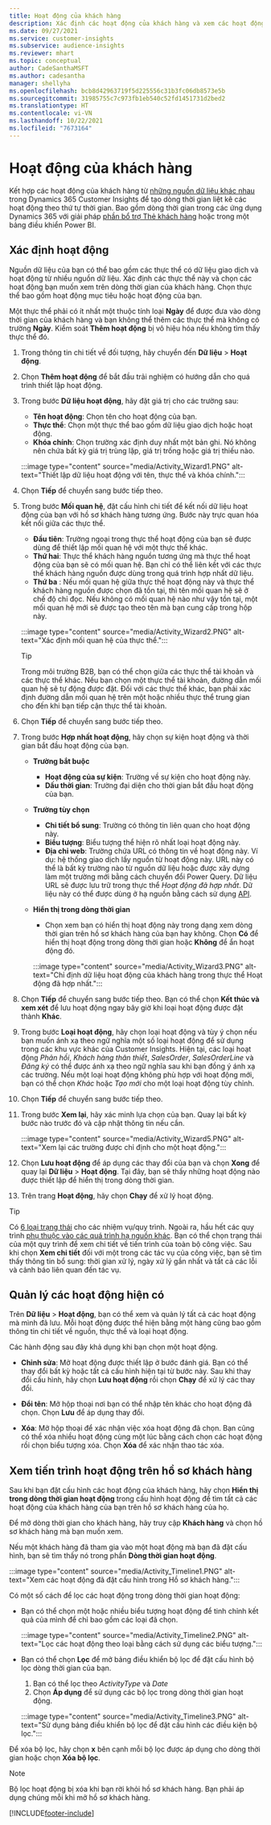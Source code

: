 ```yaml
---
title: Hoạt động của khách hàng
description: Xác định các hoạt động của khách hàng và xem các hoạt động đó theo dòng thời gian trên hồ sơ khách hàng.
ms.date: 09/27/2021
ms.service: customer-insights
ms.subservice: audience-insights
ms.reviewer: mhart
ms.topic: conceptual
author: CadeSanthaMSFT
ms.author: cadesantha
manager: shellyha
ms.openlocfilehash: bcb8d42963719f5d225556c31b3fc06db8573e5b
ms.sourcegitcommit: 31985755c7c973fb1eb540c52fd1451731d2bed2
ms.translationtype: HT
ms.contentlocale: vi-VN
ms.lasthandoff: 10/22/2021
ms.locfileid: "7673164"
---
```

# <a name="customer-activities"></a>Hoạt động của khách hàng

Kết hợp các hoạt động của khách hàng từ [những nguồn dữ liệu khác nhau](data-sources.md) trong Dynamics 365 Customer Insights để tạo dòng thời gian liệt kê các hoạt động theo thứ tự thời gian. Bao gồm dòng thời gian trong các ứng dụng Dynamics 365 với giải pháp [phần bổ trợ Thẻ khách hàng](customer-card-add-in.md) hoặc trong một bảng điều khiển Power BI.

## <a name="define-an-activity"></a>Xác định hoạt động

Nguồn dữ liệu của bạn có thể bao gồm các thực thể có dữ liệu giao dịch và hoạt động từ nhiều nguồn dữ liệu. Xác định các thực thể này và chọn các hoạt động bạn muốn xem trên dòng thời gian của khách hàng. Chọn thực thể bao gồm hoạt động mục tiêu hoặc hoạt động của bạn.

Một thực thể phải có ít nhất một thuộc tính loại **Ngày** để được đưa vào dòng thời gian của khách hàng và bạn không thể thêm các thực thể mà không có trường **Ngày**. Kiểm soát **Thêm hoạt động** bị vô hiệu hóa nếu không tìm thấy thực thể đó.

1. Trong thông tin chi tiết về đối tượng, hãy chuyển đến **Dữ liệu** > **Hoạt động**.

1. Chọn **Thêm hoạt động** để bắt đầu trải nghiệm có hướng dẫn cho quá trình thiết lập hoạt động.

1. Trong bước **Dữ liệu hoạt động**, hãy đặt giá trị cho các trường sau:

   - **Tên hoạt động**: Chọn tên cho hoạt động của bạn.
   - **Thực thể**: Chọn một thực thể bao gồm dữ liệu giao dịch hoặc hoạt động.
   - **Khóa chính**: Chọn trường xác định duy nhất một bản ghi. Nó không nên chứa bất kỳ giá trị trùng lặp, giá trị trống hoặc giá trị thiếu nào.

   :::image type="content" source="media/Activity_Wizard1.PNG" alt-text="Thiết lập dữ liệu hoạt động với tên, thực thể và khóa chính.":::

1. Chọn **Tiếp** để chuyển sang bước tiếp theo.

1. Trong bước **Mối quan hệ**, đặt cấu hình chi tiết để kết nối dữ liệu hoạt động của bạn với hồ sơ khách hàng tương ứng. Bước này trực quan hóa kết nối giữa các thực thể.  

   - **Đầu tiên**: Trường ngoại trong thực thể hoạt động của bạn sẽ được dùng để thiết lập mối quan hệ với một thực thể khác.
   - **Thứ hai**: Thực thể khách hàng nguồn tương ứng mà thực thể hoạt động của bạn sẽ có mối quan hệ. Bạn chỉ có thể liên kết với các thực thể khách hàng nguồn được dùng trong quá trình hợp nhất dữ liệu.
   - **Thứ ba** : Nếu mối quan hệ giữa thực thể hoạt động này và thực thể khách hàng nguồn được chọn đã tồn tại, thì tên mối quan hệ sẽ ở chế độ chỉ đọc. Nếu không có mối quan hệ nào như vậy tồn tại, một mối quan hệ mới sẽ được tạo theo tên mà bạn cung cấp trong hộp này.

   :::image type="content" source="media/Activity_Wizard2.PNG" alt-text="Xác định mối quan hệ của thực thể.":::

   > [!TIP]
   > Trong môi trường B2B, bạn có thể chọn giữa các thực thể tài khoản và các thực thể khác. Nếu bạn chọn một thực thể tài khoản, đường dẫn mối quan hệ sẽ tự động được đặt. Đối với các thực thể khác, bạn phải xác định đường dẫn mối quan hệ trên một hoặc nhiều thực thể trung gian cho đến khi bạn tiếp cận thực thể tài khoản.

1. Chọn **Tiếp** để chuyển sang bước tiếp theo. 

1. Trong bước **Hợp nhất hoạt động**, hãy chọn sự kiện hoạt động và thời gian bắt đầu hoạt động của bạn. 
   - **Trường bắt buộc**
      - **Hoạt động của sự kiện**: Trường về sự kiện cho hoạt động này.
      - **Dấu thời gian**: Trường đại diện cho thời gian bắt đầu hoạt động của bạn.

   - **Trường tùy chọn**
      - **Chi tiết bổ sung**: Trường có thông tin liên quan cho hoạt động này.
      - **Biểu tượng**: Biểu tượng thể hiện rõ nhất loại hoạt động này.
      - **Địa chỉ web**: Trường chứa URL có thông tin về hoạt động này. Ví dụ: hệ thống giao dịch lấy nguồn từ hoạt động này. URL này có thể là bất kỳ trường nào từ nguồn dữ liệu hoặc được xây dựng làm một trường mới bằng cách chuyển đổi Power Query. Dữ liệu URL sẽ được lưu trữ trong thực thể *Hoạt động đã hợp nhất*. Dữ liệu này có thể được dùng ở hạ nguồn bằng cách sử dụng [API](apis.md).

   - **Hiển thị trong dòng thời gian**
      - Chọn xem bạn có hiển thị hoạt động này trong dạng xem dòng thời gian trên hồ sơ khách hàng của bạn hay không. Chọn **Có** để hiển thị hoạt động trong dòng thời gian hoặc **Không** để ẩn hoạt động đó.

      :::image type="content" source="media/Activity_Wizard3.PNG" alt-text="Chỉ định dữ liệu hoạt động của khách hàng trong thực thể Hoạt động đã hợp nhất.":::

1. Chọn **Tiếp** để chuyển sang bước tiếp theo. Bạn có thể chọn **Kết thúc và xem xét** để lưu hoạt động ngay bây giờ khi loại hoạt động được đặt thành **Khác**. 

1. Trong bước **Loại hoạt động**, hãy chọn loại hoạt động và tùy ý chọn nếu bạn muốn ánh xạ theo ngữ nghĩa một số loại hoạt động để sử dụng trong các khu vực khác của Customer Insights. Hiện tại, các loại hoạt động *Phản hồi*, *Khách hàng thân thiết*, *SalesOrder*, *SalesOrderLine* và *Đăng ký* có thể được ánh xạ theo ngữ nghĩa sau khi bạn đồng ý ánh xạ các trường. Nếu một loại hoạt động không phù hợp với hoạt động mới, bạn có thể chọn *Khác* hoặc *Tạo mới* cho một loại hoạt động tùy chỉnh.

1. Chọn **Tiếp** để chuyển sang bước tiếp theo. 

1. Trong bước **Xem lại**, hãy xác minh lựa chọn của bạn. Quay lại bất kỳ bước nào trước đó và cập nhật thông tin nếu cần.

   :::image type="content" source="media/Activity_Wizard5.PNG" alt-text="Xem lại các trường được chỉ định cho một hoạt động.":::
   
1. Chọn **Lưu hoạt động** để áp dụng các thay đổi của bạn và chọn **Xong** để quay lại **Dữ liệu** > **Hoạt động**. Tại đây, bạn sẽ thấy những hoạt động nào được thiết lập để hiển thị trong dòng thời gian. 

1. Trên trang **Hoạt động**, hãy chọn **Chạy** để xử lý hoạt động. 

> [!TIP]
> Có [6 loại trạng thái](system.md#status-types) cho các nhiệm vụ/quy trình. Ngoài ra, hầu hết các quy trình [phụ thuộc vào các quá trình hạ nguồn khác](system.md#refresh-policies). Bạn có thể chọn trạng thái của một quy trình để xem chi tiết về tiến trình của toàn bộ công việc. Sau khi chọn **Xem chi tiết** đối với một trong các tác vụ của công việc, bạn sẽ tìm thấy thông tin bổ sung: thời gian xử lý, ngày xử lý gần nhất và tất cả các lỗi và cảnh báo liên quan đến tác vụ.


## <a name="manage-existing-activities"></a>Quản lý các hoạt động hiện có

Trên **Dữ liệu** > **Hoạt động**, bạn có thể xem và quản lý tất cả các hoạt động mà mình đã lưu. Mỗi hoạt động được thể hiện bằng một hàng cũng bao gồm thông tin chi tiết về nguồn, thực thể và loại hoạt động.

Các hành động sau đây khả dụng khi bạn chọn một hoạt động. 

- **Chỉnh sửa**: Mở hoạt động được thiết lập ở bước đánh giá. Bạn có thể thay đổi bất kỳ hoặc tất cả cấu hình hiện tại từ bước này. Sau khi thay đổi cấu hình, hãy chọn **Lưu hoạt động** rồi chọn **Chạy** để xử lý các thay đổi.

- **Đổi tên**: Mở hộp thoại nơi bạn có thể nhập tên khác cho hoạt động đã chọn. Chọn **Lưu** để áp dụng thay đổi.

- **Xóa**: Mở hộp thoại để xác nhận việc xóa hoạt động đã chọn. Bạn cũng có thể xóa nhiều hoạt động cùng một lúc bằng cách chọn các hoạt động rồi chọn biểu tượng xóa. Chọn **Xóa** để xác nhận thao tác xóa.

## <a name="view-activity-timelines-on-customer-profiles"></a>Xem tiến trình hoạt động trên hồ sơ khách hàng

Sau khi bạn đặt cấu hình các hoạt động của khách hàng, hãy chọn **Hiển thị trong dòng thời gian hoạt động** trong cấu hình hoạt động để tìm tất cả các hoạt động của khách hàng của bạn trên hồ sơ khách hàng của họ.

Để mở dòng thời gian cho khách hàng, hãy truy cập **Khách hàng** và chọn hồ sơ khách hàng mà bạn muốn xem.

Nếu một khách hàng đã tham gia vào một hoạt động mà bạn đã đặt cấu hình, bạn sẽ tìm thấy nó trong phần **Dòng thời gian hoạt động**.

:::image type="content" source="media/Activity_Timeline1.PNG" alt-text="Xem các hoạt động đã đặt cấu hình trong Hồ sơ khách hàng.":::

Có một số cách để lọc các hoạt động trong dòng thời gian hoạt động:

- Bạn có thể chọn một hoặc nhiều biểu tượng hoạt động để tinh chỉnh kết quả của mình để chỉ bao gồm các loại đã chọn.

  :::image type="content" source="media/Activity_Timeline2.PNG" alt-text="Lọc các hoạt động theo loại bằng cách sử dụng các biểu tượng.":::

- Bạn có thể chọn **Lọc** để mở bảng điều khiển bộ lọc để đặt cấu hình bộ lọc dòng thời gian của bạn.

   1. Bạn có thể lọc theo *ActivityType* và *Date*
   1. Chọn **Áp dụng** để sử dụng các bộ lọc trong dòng thời gian hoạt động.

   :::image type="content" source="media/Activity_Timeline3.PNG" alt-text="Sử dụng bảng điều khiển bộ lọc để đặt cấu hình các điều kiện bộ lọc.":::

Để xóa bộ lọc, hãy chọn **x** bên cạnh mỗi bộ lọc được áp dụng cho dòng thời gian hoặc chọn **Xóa bộ lọc**.


> [!NOTE]
> Bộ lọc hoạt động bị xóa khi bạn rời khỏi hồ sơ khách hàng. Bạn phải áp dụng chúng mỗi khi mở hồ sơ khách hàng.

[!INCLUDE[footer-include](../includes/footer-banner.md)]
